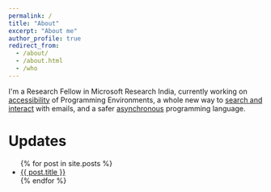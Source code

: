 ```yaml
---
permalink: /
title: "About"
excerpt: "About me"
author_profile: true
redirect_from: 
  - /about/
  - /about.html
  - /who
---
```


I'm a Research Fellow in Microsoft Research India, currently working on [accessibility](https://priyan.info/codetalk) of Programming Environments, a whole new way to [search and interact](https://priyan.info/emailinsights) with emails, and a safer [asynchronous](https://priyan.info/psharp) programming language.


Updates
====

<ul>
  {% for post in site.posts %}
    <li>
      <a href="{{ post.url }}">{{ post.title }}</a>
    </li>
  {% endfor %}
</ul>
